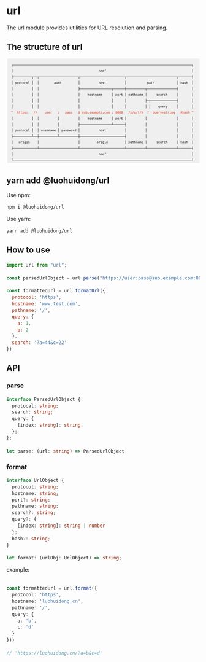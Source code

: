 # url

The url module provides utilities for URL resolution and parsing.

## The structure of url

![href structure](./href-structure.png)

## yarn add @luohuidong/url

Use npm:

```bash
npm i @luohuidong/url
```

Use yarn:

```bash
yarn add @luohuidong/url
```

## How to use

```js
import url from "url";

const parsedUrlObject = url.parse("https://user:pass@sub.example.com:8080/p/a/t/h?query=string#hash");

const formattedUrl = url.formatUrl({
  protocol: 'https',
  hostname: 'www.test.com',
  pathname: '/',
  query: {
    a: 1,
    b: 2
  },
  search: '?a=44&c=22'
})
```

## API

### parse

```ts
interface ParsedUrlObject {
  protocal: string;
  search: string;
  query: {
    [index: string]: string;
  };
};

let parse: (url: string) => ParsedUrlObject
```

### format

```ts
interface UrlObject {
  protocol: string;
  hostname: string;
  port?: string;
  pathname: string;
  search?: string;
  query?: {
    [index: string]: string | number
  };
  hash?: string;
}

let format: (urlObj: UrlObject) => string;

```

example:

```ts

const formattedurl = url.format({
  protocol: 'https',
  hostname: 'luohuidong.cn',
  pathname: '/',
  query: {
    a: 'b',
    c: 'd'
  }
}))

// 'https://luohuidong.cn/?a=b&c=d'
```
